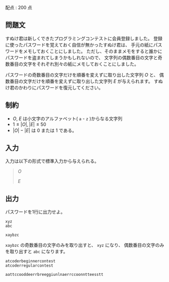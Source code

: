配点 : $200$ 点

## 問題文

すぬけ君は新しくできたプログラミングコンテストに会員登録しました。
登録に使ったパスワードを覚えておく自信が無かったすぬけ君は、
手元の紙にパスワードをメモしておくことにしました。
ただし、そのままメモをすると誰かにパスワードを盗まれてしまうかもしれないので、
文字列の偶数番目の文字と奇数番目の文字をそれぞれ別々の紙にメモしておくことにしました。

パスワードの奇数番目の文字だけを順番を変えずに取り出した文字列 $O$ と、
偶数番目の文字だけを順番を変えずに取り出した文字列 $E$ が与えられます。
すぬけ君のかわりにパスワードを復元してください。

## 制約

- $O$, $E$ は小文字のアルファベット( `a` - `z` )からなる文字列
- $1 \leq |O|,|E| \leq 50$
- $|O| - |E|$ は $0$ または $1$ である。

## 入力

入力は以下の形式で標準入力から与えられる。

> $O$
> 
> $E$

## 出力

パスワードを1行に出力せよ。

```input1
xyz
abc
```

```output1
xaybzc
```

`xaybzc` の奇数番目の文字のみを取り出すと、 `xyz` になり、
偶数番目の文字のみを取り出すと `abc` になります。

```input2
atcoderbeginnercontest
atcoderregularcontest
```

```output2
aattccooddeerrbreeggiunlnaerrccoonntteesstt
```